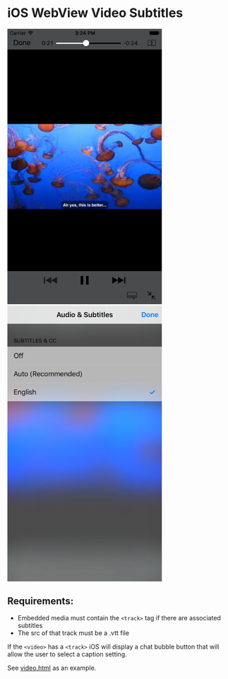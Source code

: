 # iOS WebView Video Subtitles

<img src="./screens/screenshot.png" width="350px" />
&nbsp;
&nbsp;
<img src="./screens/picker.png" width="350px" />

## Requirements:
* Embedded media must contain the `<track>` tag if there are associated subtitles
* The src of that track must be a .vtt file

If the `<video>` has a `<track>` iOS will display a chat bubble button that will allow
the user to select a caption setting.

See [video.html](../blob/master/ClosedCaption/video.html) as an example.
